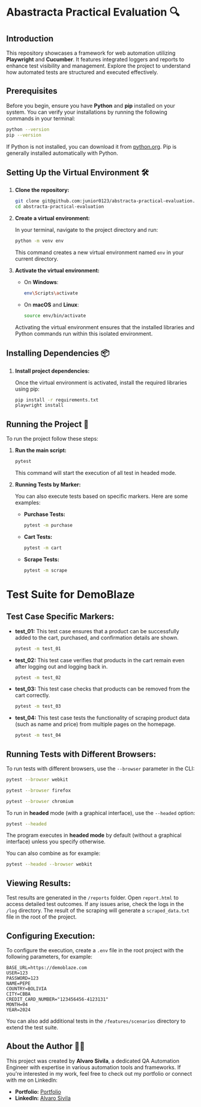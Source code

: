 
# Abastracta Practical Evaluation 🔍

## Introduction

This repository showcases a framework for web automation utilizing **Playwright** and **Cucumber**. It features integrated loggers and reports to enhance test visibility and management. Explore the project to understand how automated tests are structured and executed effectively.

## Prerequisites

Before you begin, ensure you have **Python** and **pip** installed on your system. You can verify your installations by running the following commands in your terminal:

```bash
python --version
pip --version
```

If Python is not installed, you can download it from [python.org](https://www.python.org/downloads/). Pip is generally installed automatically with Python.

## Setting Up the Virtual Environment 🛠️

1. **Clone the repository:**

   ```bash
   git clone git@github.com:junior0123/abstracta-practical-evaluation.git
   cd abstracta-practical-evaluation
   ```

2. **Create a virtual environment:**

   In your terminal, navigate to the project directory and run:

   ```bash
   python -m venv env
   ```

   This command creates a new virtual environment named `env` in your current directory.

3. **Activate the virtual environment:**

   - On **Windows**:

     ```bash
     env\Scripts\activate
     ```

   - On **macOS** and **Linux**:

     ```bash
     source env/bin/activate
     ```

   Activating the virtual environment ensures that the installed libraries and Python commands run within this isolated environment.

## Installing Dependencies 📦

1. **Install project dependencies:**

   Once the virtual environment is activated, install the required libraries using pip:

   ```bash
   pip install -r requirements.txt
   playwright install
   ```

## Running the Project 🚀

To run the project follow these steps:

1. **Run the main script:**

   ```bash
   pytest
   ```

   This command will start the execution of all test in headed mode. 

2. **Running Tests by Marker:**

   You can also execute tests based on specific markers. Here are some examples:

   - **Purchase Tests:**  
     ```bash
     pytest -m purchase
     ```

   - **Cart Tests:**  
     ```bash
     pytest -m cart
     ```

   - **Scrape Tests:**  
     ```bash
     pytest -m scrape
     ```



# Test Suite for DemoBlaze

## Test Case Specific Markers:

- **test_01:** This test case ensures that a product can be successfully added to the cart, purchased, and confirmation details are shown.
    ```bash
    pytest -m test_01
    ```

- **test_02:** This test case verifies that products in the cart remain even after logging out and logging back in.
    ```bash
    pytest -m test_02
    ```

- **test_03:** This test case checks that products can be removed from the cart correctly.
    ```bash
    pytest -m test_03
    ```

- **test_04:** This test case tests the functionality of scraping product data (such as name and price) from multiple pages on the homepage.
    ```bash
    pytest -m test_04
    ```

## Running Tests with Different Browsers:

To run tests with different browsers, use the `--browser` parameter in the CLI:

```bash
pytest --browser webkit
```

```bash
pytest --browser firefox
```

```bash
pytest --browser chromium
```

To run in **headed** mode (with a graphical interface), use the `--headed` option:

```bash
pytest --headed
```

The program executes in **headed mode** by default (without a graphical interface) unless you specify otherwise.

You can also combine as for example:
```bash
pytest --headed --browser webkit
```
## Viewing Results:

Test results are generated in the `/reports` folder. Open `report.html` to access detailed test outcomes. If any issues arise, check the logs in the `/log` directory. The result of the scraping will generate a `scraped_data.txt` file in the root of the project.

## Configuring Execution:

To configure the execution, create a `.env` file in the root project with the following parameters, for example:

```env
BASE_URL=https://demoblaze.com
USER=123
PASSWORD=123
NAME=PEPE
COUNTRY=BOLIVIA
CITY=CBBA
CREDIT_CARD_NUMBER="123456456-4123131"
MONTH=04
YEAR=2024
```

You can also add additional tests in the `/features/scenarios` directory to extend the test suite.


## About the Author 👨‍💻

This project was created by **Alvaro Sivila**, a dedicated QA Automation Engineer with expertise in various automation tools and frameworks. If you're interested in my work, feel free to check out my portfolio or connect with me on LinkedIn:

- **Portfolio:** [Portfolio](https://junior0123.github.io/QAPortfolio/)
- **LinkedIn:** [Alvaro Sivila](https://www.linkedin.com/in/alvaro-sivila-ram%C3%ADrez-0a8537113/)


